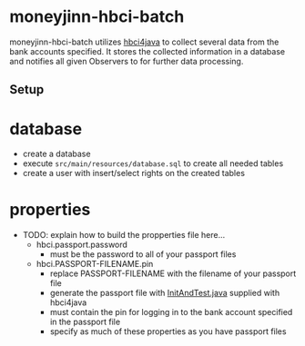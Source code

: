 # moneyjinn-hbci-batch

moneyjinn-hbci-batch utilizes [hbci4java](https://github.com/willuhn/hbci4java) to collect several data from the bank
accounts specified. It stores the collected information in a database and notifies all given Observers to for further
data processing.

## Setup

# database

- create a database
- execute `src/main/resources/database.sql` to create all needed tables
- create a user with insert/select rights on the created tables

# properties

- TODO: explain how to build the propperties file here...
    * hbci.passport.password
        * must be the password to all of your passport files
    * hbci.PASSPORT-FILENAME.pin
        * replace PASSPORT-FILENAME with the filename of your passport file
        * generate the passport file
          with [InitAndTest.java](https://github.com/hbci4j/hbci4java/blob/master/src/main/java/org/kapott/hbci/tools/InitAndTest.java)
          supplied with hbci4java
        * must contain the pin for logging in to the bank account specified in the passport file
        * specify as much of these properties as you have passport files